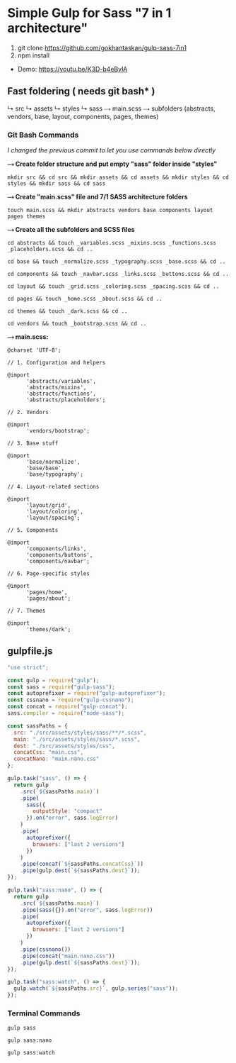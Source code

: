 # Simple Gulp for Sass "7 in 1 architecture"

1. git clone https://github.com/gokhantaskan/gulp-sass-7in1
2. npm install

- Demo: https://youtu.be/K3D-b4eBvlA

## Fast foldering ( needs git bash\* )

↳ src
↳ assets
↳ styles
↳ sass
⤏ main.scss
⤏ subfolders (abstracts, vendors, base, layout, components, pages, themes)

### Git Bash Commands

_I changed the previous commit to let you use commands below directly_

**⤏ Create folder structure and put empty "sass" folder inside "styles"**

```
mkdir src && cd src && mkdir assets && cd assets && mkdir styles && cd styles && mkdir sass && cd sass
```

**⤏ Create "main.scss" file and 7/1 SASS architecture folders**

```
touch main.scss && mkdir abstracts vendors base components layout pages themes
```

**⤏ Create all the subfolders and SCSS files**

```
cd abstracts && touch _variables.scss _mixins.scss _functions.scss _placeholders.scss && cd ..

cd base && touch _normalize.scss _typography.scss _base.scss && cd ..

cd components && touch _navbar.scss _links.scss _buttons.scss && cd ..

cd layout && touch _grid.scss _coloring.scss _spacing.scss && cd ..

cd pages && touch _home.scss _about.scss && cd ..

cd themes && touch _dark.scss && cd ..

cd vendors && touch _bootstrap.scss && cd ..
```

**⤏ main.scss:**

```
@charset 'UTF-8';

// 1. Configuration and helpers

@import
      'abstracts/variables',
      'abstracts/mixins',
      'abstracts/functions',
      'abstracts/placeholders';

// 2. Vendors

@import
      'vendors/bootstrap';

// 3. Base stuff

@import
      'base/normalize',
      'base/base',
      'base/typography';

// 4. Layout-related sections

@import
      'layout/grid',
      'layout/coloring',
      'layout/spacing';

// 5. Components

@import
      'components/links',
      'components/buttons',
      'components/navbar';

// 6. Page-specific styles

@import
      'pages/home',
      'pages/about';

// 7. Themes

@import
      'themes/dark';
```

## gulpfile.js

```javascript
"use strict";

const gulp = require("gulp");
const sass = require("gulp-sass");
const autoprefixer = require("gulp-autoprefixer");
const cssnano = require("gulp-cssnano");
const concat = require("gulp-concat");
sass.compiler = require("node-sass");

const sassPaths = {
  src: "./src/assets/styles/sass/**/*.scss",
  main: "./src/assets/styles/sass/*.scss",
  dest: "./src/assets/styles/css",
  concatCss: "main.css",
  concatNano: "main.nano.css"
};

gulp.task("sass", () => {
  return gulp
    .src(`${sassPaths.main}`)
    .pipe(
      sass({
        outputStyle: "compact"
      }).on("error", sass.logError)
    )
    .pipe(
      autoprefixer({
        browsers: ["last 2 versions"]
      })
    )
    .pipe(concat(`${sassPaths.concatCss}`))
    .pipe(gulp.dest(`${sassPaths.dest}`));
});

gulp.task("sass:nano", () => {
  return gulp
    .src(`${sassPaths.main}`)
    .pipe(sass({}).on("error", sass.logError))
    .pipe(
      autoprefixer({
        browsers: ["last 2 versions"]
      })
    )
    .pipe(cssnano())
    .pipe(concat("main.nano.css"))
    .pipe(gulp.dest(`${sassPaths.dest}`));
});

gulp.task("sass:watch", () => {
  gulp.watch(`${sassPaths.src}`, gulp.series("sass"));
});
```

### Terminal Commands

`gulp sass`

`gulp sass:nano`

`gulp sass:watch`
